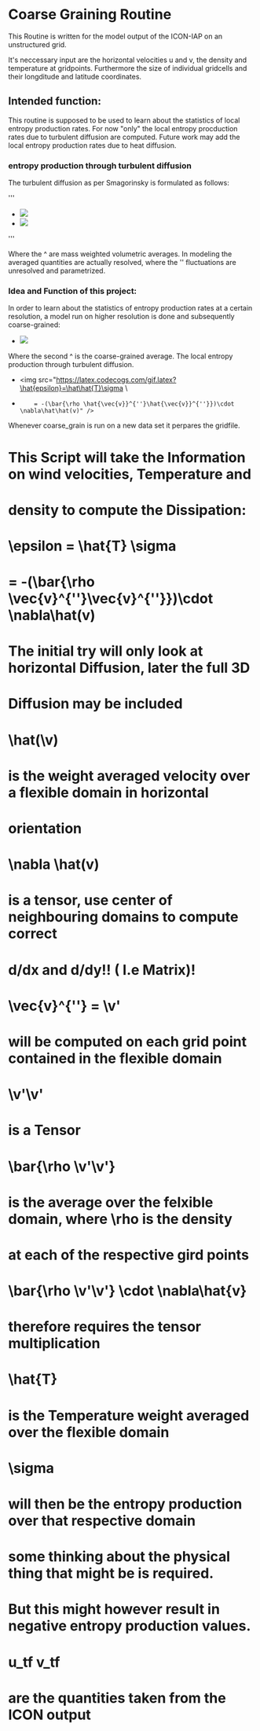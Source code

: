 # Coarse Graining Routine

This Routine is written for the model output of the ICON-IAP on an unstructured grid.

It's neccessary input are the horizontal velocities u and v, the density and temperature at gridpoints. Furthermore the size of individual gridcells and their longditude and latitude coordinates.

## Intended function:

This routine is supposed to be used to learn about the statistics of local entropy production rates. For now "only" the local entropy procduction rates due to turbulent diffusion are computed. Future work may add the local entropy production rates due to heat diffusion.

### entropy production through turbulent diffusion 

The turbulent diffusion as per Smagorinsky is formulated as follows:

'''
- <img src="http://latex.codecogs.com/gif.latex?%5Cepsilon%20%3D%20%5Chat%7BT%7D%5Csigma"/> 
- <img src="http://latex.codecogs.com/gif.latex?%3D-%28%5Cbar%7B%5Crho%20%5Cvec%7Bv%7D%5E%7B%27%27%7D%5Cvec%7Bv%7D%5E%7B%27%27%7D%7D%29%5Ccdot%20%5Cnabla%20%5Chat%7Bv%7D" /> 
'''

Where the ^ are mass weighted volumetric averages. In modeling the averaged quantities are actually resolved, where the '' fluctuations are unresolved and parametrized. 

### Idea and Function of this project:

In order to learn about the statistics of entropy production rates at a certain resolution, a model run on higher resolution is done and subsequently coarse-grained:

- <img src="https://latex.codecogs.com/gif.latex?\hat{I}=\hat\hat{I} + \hat{I}^{''}"/> 

Where the second ^ is the coarse-grained average. The local entropy production through turbulent diffusion.

- <img src="https://latex.codecogs.com/gif.latex?\hat{epsilon}=\hat\hat{T}\sigma \\ 
-         = -(\bar{\rho \hat{\vec{v}}^{''}\hat{\vec{v}}^{''}})\cdot \nabla\hat\hat(v)" /> 


Whenever coarse_grain is run on a new data set it perpares the gridfile. 


# This Script will take the Information on wind velocities, Temperature and

# 
# density to compute the Dissipation:
# \epsilon = \hat{T} \sigma 
#          = -(\bar{\rho \vec{v}^{''}\vec{v}^{''}})\cdot \nabla\hat(v)
#
# The initial try will only look at horizontal Diffusion, later the full 3D
# Diffusion may be included
#
# \hat(\v) 
#          is the weight averaged velocity over a flexible domain in horizontal
#          orientation
#
# \nabla \hat(v)
#          is a tensor, use center of neighbouring domains to compute correct
#          d/dx and d/dy!! ( I.e Matrix)!
#
# \vec{v}^{''} = \v'
#          will be computed on each grid point contained in the flexible domain
#
# \v'\v' 
#          is a Tensor
#
# \bar{\rho \v'\v'}
#          is the average over the felxible domain, where \rho is the density
#          at each of the respective gird points
#
# \bar{\rho \v'\v'} \cdot \nabla\hat{v} 
#          therefore requires the tensor multiplication
#
# \hat{T} 
#          is the Temperature weight averaged over the flexible domain
#
# \sigma
#          will then be the entropy production over that respective domain
#          some thinking about the physical thing that might be is required.
#          But this might however result in negative entropy production values.
#
# u_tf v_tf
#          are the quantities taken from the ICON output
